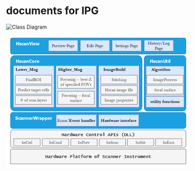 # documents for IPG

![Class Diagram](http://www.plantuml.com/plantuml/proxy?src=https://raw.githubusercontent.com/t120603/myDOC/master/UML/instance.puml)

![test](https://github.com/t120603/myDOC/blob/master/SW-architecture.png)
